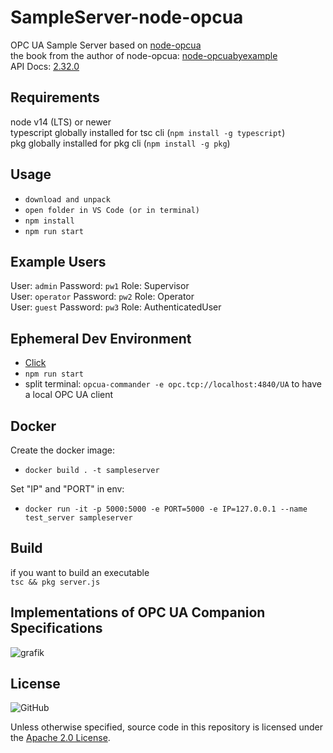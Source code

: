 # SampleServer-node-opcua

OPC UA Sample Server based on [node-opcua](https://github.com/node-opcua/node-opcua)  
the book from the author of node-opcua: [node-opcuabyexample](https://leanpub.com/node-opcuabyexample)  
API Docs: [2.32.0](https://node-opcua.github.io/api_doc/2.32.0/index.html)  
  
## Requirements  
node v14 (LTS) or newer  
typescript globally installed for tsc cli (`npm install -g typescript`)  
pkg globally installed for pkg cli (`npm install -g pkg`)  
  
## Usage   
- `download and unpack`  
- `open folder in VS Code (or in terminal)`  
- `npm install`  
- `npm run start`

## Example Users   
User: `admin` Password: `pw1` Role: Supervisor  
User: `operator` Password: `pw2` Role: Operator  
User: `guest` Password: `pw3` Role: AuthenticatedUser  

## Ephemeral Dev Environment

- [Click](https://gitpod.io/#https://github.com/AndreasHeine/SampleServer-node-opcua)
- `npm run start`
- split terminal: `opcua-commander -e opc.tcp://localhost:4840/UA` to have a local OPC UA client
  
## Docker  

Create the docker image:  
- `docker build . -t sampleserver`  

Set "IP" and "PORT" in env:  
- `docker run -it -p 5000:5000 -e PORT=5000 -e IP=127.0.0.1 --name test_server sampleserver`  
  
## Build 
if you want to build an executable  
`tsc && pkg server.js`
  
## Implementations of OPC UA Companion Specifications
  
![grafik](https://user-images.githubusercontent.com/56362817/131531865-bb006b44-cdea-4582-9ffd-dcba816caee7.png)
  
## License

![GitHub](https://img.shields.io/github/license/AndreasHeine/SampleServer-node-opcua)

Unless otherwise specified, source code in this repository is licensed under the [Apache 2.0 License](LICENSE).
